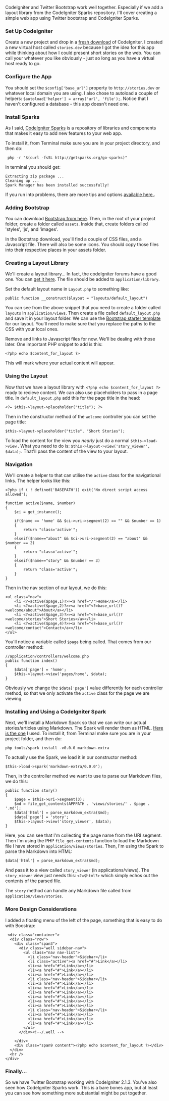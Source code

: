CodeIgniter and Twitter Bootstrap work well together. Especially if we add a layout library from the CodeIgniter Sparks repository. I'll cover creating a simple web app using Twitter bootstrap and CodeIgniter Sparks.

<!--more-->

### Set Up CodeIgniter
Create a new project and drop in a [fresh download](http://ellislab.com/codeigniter) of CodeIgniter. I created a new virtual host called `stories.dev` because I got the idea for this app while thinking about how I could present short stories on the web. You can call your whatever you like obviously - just so long as you have a virtual host ready to go.

### Configure the App
You should set the `$config['base_url']` property to `http://stories.dev` or whatever local domain you are using. I also chose to autoload a couple of helpers: `$autoload['helper'] = array('url', 'file');`. Notice that I haven't configured a database - this app doesn't need one.

### Install Sparks
 As I said, [CodeIgniter Sparks](http://getsparks.org/) is a repository of libraries and components that makes it easy to add new features to your web app.
 
 To install it, from Terminal make sure you are in your project directory, and then do:
 
     php -r "$(curl -fsSL http://getsparks.org/go-sparks)"

In terminal you should get:

    Extracting zip package ...
    Cleaning up ...
    Spark Manager has been installed successfully!

If you run into problems, there are more tips and options [available here.](http://getsparks.org/install).

### Adding Bootstrap
You can download [Bootstrap from here](http://twitter.github.com/bootstrap/index.html). Then, in the root of your project folder, create a folder called `assets`. Inside that, create folders called 'styles', 'js', and 'images'.

In the Bootstrap download, you'll find a couple of CSS files, and a Javascript file. There will also be some icons. You should copy those files into their respective places in your assets folder.

### Creating a Layout Library
We'll create a layout library... In fact, the codeIgniter forums have a good one. You can [get it here](http://codeigniter.com/wiki/layout_library/). The file should be added to `application/library`.

Set the default layout name in `Layout.php` to something like:

    public function __construct($layout = "layouts/default_layout")

You can see from the above snippet that you need to create a folder called `layouts` in `application/views`. Then create a file called `default_layout.php` and save it in your layout folder. We can use the [Bootstrap starter template](http://twitter.github.com/bootstrap/examples/starter-template.html) for our layout. You'll need to make sure that you replace the paths to the CSS with your local ones.

Remove and links to Javascript files for now. We'll be dealing with those later. One important PHP snippet to add is this:

    <?php echo $content_for_layout ?>

This will mark where your actual content will appear.

### Using the Layout
Now that we have a layout library with `<?php echo $content_for_layout ?>` ready to recieve content. We can also use placeholders to pass in a page title. In `default_layout.php` add this for the page title in the head:

    <?= $this->layout->placeholder("title"); ?>

Then in the constructor method of the `welcome` controller you can set the page title:

    $this->layout->placeholder("title", "Short Stories");

To load the content for the view you _nearly_ just do a normal `$this->load->view` . What you need to do is: `$this->layout->view('story_viewer', $data);`. That'll pass the content of the view to your layout.

### Navigation
We'll create a helper to that can utilise the `active` class for the navigational links. The helper looks like this:

    <?php if ( ! defined('BASEPATH')) exit('No direct script access allowed');

    function active($name, $number)
    {
	    $ci = get_instance();

	    if($name == 'home' && $ci->uri->segment(2) == "" && $number == 1)
	    {
		    return "class='active'";
	    }
	    elseif($name=="about" && $ci->uri->segment(2) == "about" && $number == 2)
	    {
		    return "class='active'";
	    }
	    elseif($name=="story" && $number == 3)
	    {
		    return "class='active'";
	    }
    }

Then in the nav section of our layout, we do this:

    <ul class="nav">
        <li <?=active($page,1)?>><a href="/">Home</a></li>
        <li <?=active($page,2)?>><a href="<?=base_url()?>welcome/about">About</a></li>
        <li <?=active($page,3)?>><a href="<?=base_url()?>welcome/stories">Short Stories</a></li>
        <li <?=active($page,4)?>><a href="<?=base_url()?>welcome/contact">Contact</a></li>
    </ul>

You'll notice a variable called `$page` being called. That comes from our controller method:

    //application/controllers/welcome.php
    public function index()
	{
		$data['page'] = 'home';
		$this->layout->view('pages/home', $data);
	}

Obviously we change the `$data['page']` value differently for each controller method, so that we only activate the `active` class for the page we are viewing.

### Installing and Using a CodeIgniter Spark
Next, we'll install a Markdown Spark so that we can write our actual stories/articles using Markdown. The Spark will render them as HTML. [Here is the one](http://getsparks.org/packages/markdown-extra/versions/HEAD/show) I used. To install it, from Terminal make sure you are in your project folder, and then do:

    php tools/spark install -v0.0.0 markdown-extra

To actually use the Spark, we load it in our constructor method:

    $this->load->spark('markdown-extra/0.0.0');

Then, in the controller method we want to use to parse our Markdown files, we do this:

    public function story()
	{
		$page = $this->uri->segment(3);
		$md = file_get_contents(APPPATH . 'views/stories/' . $page . '.md');
		$data['html'] = parse_markdown_extra($md);
		$data['page'] = 'story';
		$this->layout->view('story_viewer', $data);
	}

Here, you can see that I'm collecting the page name from the URI segment. Then I'm using the PHP `file_get-contents` function to load the Markdown file I have stored in `application/views/stories`. Then, I'm using the Spark to parse the Markdown into HTML:


    $data['html'] = parse_markdown_extra($md);

 And pass it to a view called `story_viewer` (in applications/views). The `story_viewer` view just needs this: `<?=$html?>` which simply echos out the contents of the parsed file.

 The `story` method can handle any Markdown file called from `application/views/stories`.

### More Design Considerations
 I added a floating menu of the left of the page, something that is easy to do with Boostrap:

     <div class="container">
      <div class="row">
        <div class="span3">
          <div class="well sidebar-nav">
            <ul class="nav nav-list">
              <li class="nav-header">Sidebar</li>
              <li class="active"><a href="#">Link</a></li>
              <li><a href="#">Link</a></li>
              <li><a href="#">Link</a></li>
              <li><a href="#">Link</a></li>
              <li class="nav-header">Sidebar</li>
              <li><a href="#">Link</a></li>
              <li><a href="#">Link</a></li>
              <li><a href="#">Link</a></li>
              <li><a href="#">Link</a></li>
              <li><a href="#">Link</a></li>
              <li><a href="#">Link</a></li>
              <li class="nav-header">Sidebar</li>
              <li><a href="#">Link</a></li>
              <li><a href="#">Link</a></li>
              <li><a href="#">Link</a></li>
            </ul>
          </div><!--/.well -->

        </div>
        <div class="span9 content"><?php echo $content_for_layout ?></div>
      </div>
      <hr />
    </div> 

### Finally...
So we have Twitter Bootstrap working with CodeIgniter 2.1.3. You've also seen how CodeIgniter Sparks work. This is a bare bones app, but at least you can see how something more substantial might be put together.



    







